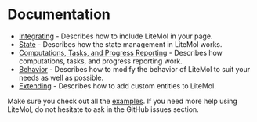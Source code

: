 Documentation
=============

- [Integrating](integrating.md) - Describes how to include LiteMol in your page.
- [State](state.md) - Describes how the state management in LiteMol works.
- [Computations, Tasks, and Progress Reporting](tasks.md) - Describes how computations, tasks, and progress reporting work.
- [Behavior](behavior.md) - Describes how to modify the behavior of LiteMol to suit your needs as well as possible.
- [Extending](extending.md) - Describes how to add custom entities to LiteMol.

Make sure you check out all the [examples](../examples). If you need more help using LiteMol, do not hesitate to ask in the GitHub issues section.  